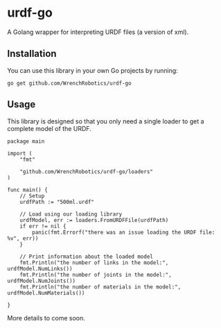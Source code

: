 # urdf-go
A Golang wrapper for interpreting URDF files (a version of xml).

## Installation

You can use this library in your own Go projects by running:
```
go get github.com/WrenchRobotics/urdf-go
```

## Usage

This library is designed so that you only need a single loader to get a complete model of the URDF.

```
package main

import (
	"fmt"

	"github.com/WrenchRobotics/urdf-go/loaders"
)

func main() {
	// Setup
	urdfPath := "500ml.urdf"

	// Load using our loading library
	urdfModel, err := loaders.FromURDFFile(urdfPath)
	if err != nil {
		panic(fmt.Errorf("there was an issue loading the URDF file: %v", err))
	}

	// Print information about the loaded model
	fmt.Println("the number of links in the model:", urdfModel.NumLinks())
	fmt.Println("the number of joints in the model:", urdfModel.NumJoints())
	fmt.Println("the number of materials in the model:", urdfModel.NumMaterials())

}
```

More details to come soon.
